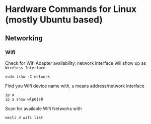 # Hardware Commands for Linux (mostly Ubuntu based)

## Networking
### Wifi
Check for Wifi Adapter availability, network interface will show up as `Wireless Interface`
```
sudo lshw -C network
```
Find you Wifi device name with, `a` means address/network interface
```
ip a
ip a show wlp61s0
```
Scan for available Wifi Networks with 
```
nmcli d wifi list
```
